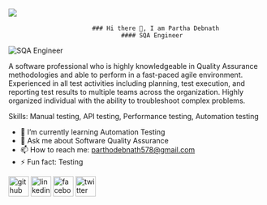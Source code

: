 ### ![](https://komarev.com/ghpvc/?username=parthadebnath99&color=brightgreen)
                           ### Hi there 👋, I am Partha Debnath
                                   #### SQA Engineer 

![SQA Engineer ](https://pbs.twimg.com/profile_images/1662511459379859461/CvtAjT4i_400x400.jpg)

A software professional who is highly knowledgeable in Quality Assurance methodologies and able to perform in a fast-paced
agile environment. Experienced in all test activities including planning, test execution, and reporting test results to multiple
teams across the organization. Highly organized individual with the ability to troubleshoot complex problems.

Skills: Manual testing, API testing, Performance testing, Automation testing

- 🌱 I’m currently learning Automation Testing 
- 💬 Ask me about Software Quality Assurance 
- 📫 How to reach me: parthodebnath578@gmail.com 
- ⚡ Fun fact: Testing 


[<img src='https://cdn.jsdelivr.net/npm/simple-icons@3.0.1/icons/github.svg' alt='github' height='40'>](https://github.com/https://github.com/parthadebnath99)  [<img src='https://cdn.jsdelivr.net/npm/simple-icons@3.0.1/icons/linkedin.svg' alt='linkedin' height='40'>](https://www.linkedin.com/in/https://www.linkedin.com/in/partha-debnath1//)  [<img src='https://cdn.jsdelivr.net/npm/simple-icons@3.0.1/icons/facebook.svg' alt='facebook' height='40'>](https://www.facebook.com/https://www.facebook.com/Parthadebnath19/)  [<img src='https://cdn.jsdelivr.net/npm/simple-icons@3.0.1/icons/twitter.svg' alt='twitter' height='40'>](https://twitter.com/https://twitter.com/Rudronil18)  


